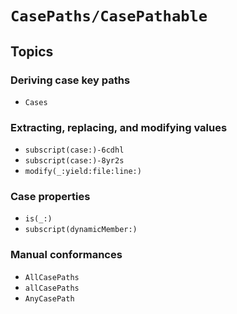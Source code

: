 # ``CasePaths/CasePathable``

## Topics

### Deriving case key paths

- ``Cases``

### Extracting, replacing, and modifying values

- ``subscript(case:)-6cdhl``
- ``subscript(case:)-8yr2s``
- ``modify(_:yield:file:line:)``

### Case properties

- ``is(_:)``
- ``subscript(dynamicMember:)``

### Manual conformances

- ``AllCasePaths``
- ``allCasePaths``
- ``AnyCasePath``
